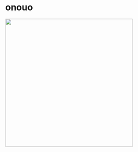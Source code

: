 onouo
=====

<a href="/42am/logos/raw/master/onouo/README.md"><img src="/42am/logos/raw/master/onouo/README.md" width="400px" /></a>

